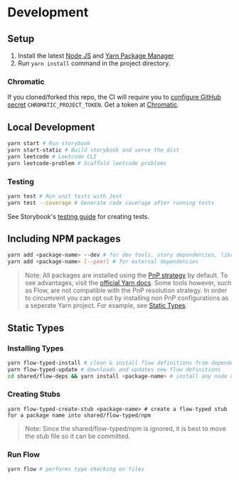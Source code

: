# Development

## Setup

1. Install the latest [Node JS](https://nodejs.org/) and [Yarn Package Manager](https://yarnpkg.com/)
2. Run `yarn install` command in the project directory.

### Chromatic

If you cloned/forked this repo, the CI will require you to [configure GitHub secret](https://docs.github.com/en/actions/security-guides/encrypted-secrets#creating-encrypted-secrets-for-a-repository) `CHROMATIC_PROJECT_TOKEN`. Get a token at [Chromatic](https://www.chromatic.com/start).

## Local Development

```sh
yarn start # Run storybook
yarn start-static # Build storybook and serve the dist
yarn leetcode # Leetcode CLI
yarn leetcode-problem # Scaffold leetcode problems
```

### Testing

```sh
yarn test # Run unit tests with Jest
yarn test --coverage # Generate code coverage after running tests
```

See Storybook's [testing guide](https://storybook.js.org/docs/react/writing-tests/introduction) for creating tests.

## Including NPM packages

```sh
yarn add <package-name> --dev # for dev tools, story dependencies, libraries to be bundled
yarn add <package-name> [--peer] # for external dependencies
```

> Note: All packages are installed using the [PnP strategy](https://yarnpkg.com/features/pnp) by default. To see advantages, visit the [official Yarn docs](https://yarnpkg.com/features/pnp#the-node_modules-problem). Some tools however, such as Flow, are not compatible with the PnP resolution strategy. In order to circumvent you can opt out by installing non PnP configurations as a seperate Yarn project. For example, see [Static Types](#static-types).

## Static Types

### Installing Types

```sh
yarn flow-typed-install # clean & install flow definitions from dependencies and peerDependencies
yarn flow-typed-update # downloads and updates new flow definitions
cd shared/flow-deps && yarn install <package-name> # install any node modules that flow cannot resolve with PnP strategy
```

### Creating Stubs

```
yarn flow-typed-create-stub <package-name> # create a flow-typed stub for a package name into shared/flow-typed/npm
```

> Note: Since the shared/flow-typed/npm is ignored, it is best to move the stub file so it can be committed.

### Run Flow

```sh
yarn flow # performs type checking on files
```

